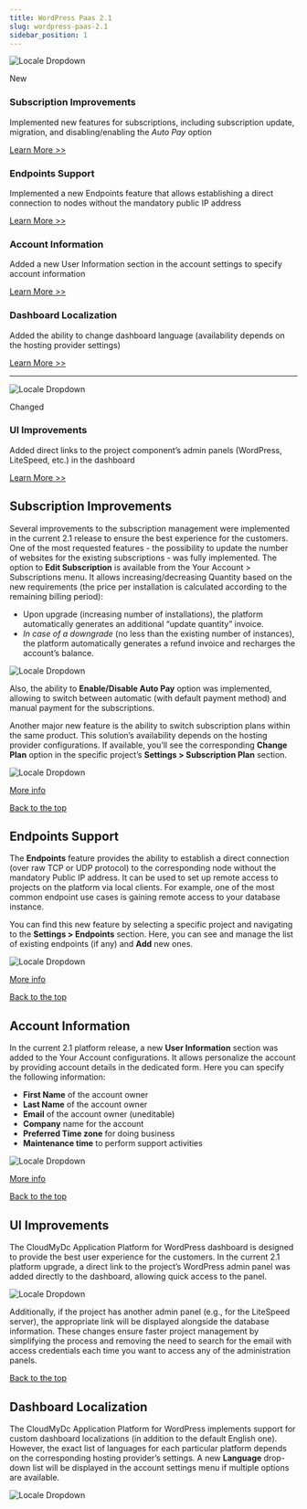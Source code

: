 ```yaml
---
title: WordPress Paas 2.1
slug: wordpress-paas-2.1
sidebar_position: 1
---
```


<div style={{
        display: 'flex',
        padding: '10px 0 10px 0',
    }}>
    <div style={{
        width: '20%',
        display: 'flex',
        flexDirection: 'column',
        alignItems: 'center',
        padding: '20px',
        justifyContent: 'flex-start',
    }}>

![Locale Dropdown](./img/WordPressPaaS2.1/download.png)

New

</div>
    <div>
        <div style={{
            background: '#e4ffee',
            padding: '20px',
            margin: '10px 0',
        }}>
            <h3 style={{
                fontSize: '23px',
                fontWeight: '500',
        }}>Subscription Improvements</h3>
            <p>Implemented new features for subscriptions, including subscription update, migration, and disabling/enabling the <i>Auto Pay</i> option</p>
            <div style={{
            display: 'flex',
            flexDirection: 'row-reverse',
        }}>
                <a href="/">
                    Learn More >>
                </a>
            </div>
        </div>
        <div style={{
            background: '#e4ffee',
            padding: '20px',
            margin: '10px 0',
        }}>
            <h3 style={{
                fontSize: '23px',
                fontWeight: '500',
        }}>Endpoints Support</h3>
            <p>Implemented a new Endpoints feature that allows establishing a direct connection to nodes without the mandatory public IP address</p>
            <div style={{
            display: 'flex',
            flexDirection: 'row-reverse',
        }}>
                <a href="/">
                    Learn More >>
                </a>
            </div>
        </div>
        <div style={{
            background: '#e4ffee',
            padding: '20px',
            margin: '10px 0',
        }}>
            <h3 style={{
                fontSize: '23px',
                fontWeight: '500',
        }}>Account Information</h3>
            <p>Added a new User Information section in the account settings to specify account information</p>
            <div style={{
            display: 'flex',
            flexDirection: 'row-reverse',
        }}>
                <a href="/">
                    Learn More >>
                </a>
            </div>
        </div>
        <div style={{
            background: '#e4ffee',
            padding: '20px',
            margin: '10px 0',
        }}>
            <h3 style={{
                fontSize: '23px',
                fontWeight: '500',
        }}>Dashboard Localization</h3>
            <p>Added the ability to change dashboard language (availability depends on the hosting provider settings)</p>
            <div style={{
            display: 'flex',
            flexDirection: 'row-reverse',
        }}>
                <a href="/">
                    Learn More >>
                </a>
            </div>
        </div>
    </div>

</div>

<hr/>

<div style={{
        display: 'flex',
        padding: '10px 0 10px 0',
    }}>
    <div style={{
        width: '20%',
        display: 'flex',
        flexDirection: 'column',
        alignItems: 'center',
        padding: '20px',
        justifyContent: 'flex-start',
    }}>

![Locale Dropdown](./img/WordPressPaaS2.1/download1.png)

Changed

</div>
    <div>
        <div style={{
            background: '#def6ff',
            padding: '20px',
            margin: '10px 0',
        }}>
            <h3 style={{
                fontSize: '23px',
                fontWeight: '500',
        }}>UI Improvements</h3>
            <p>Added direct links to the project component’s admin panels (WordPress, LiteSpeed, etc.) in the dashboard</p>
            <div style={{
            display: 'flex',
            flexDirection: 'row-reverse',
        }}>
                <a href="/">
                    Learn More >>
                </a>
            </div>
        </div>
    </div>

</div>

## Subscription Improvements

Several improvements to the subscription management were implemented in the current 2.1 release to ensure the best experience for the customers. One of the most requested features - the possibility to update the number of websites for the existing subscriptions - was fully implemented. The option to **Edit Subscription** is available from the Your Account > Subscriptions menu. It allows increasing/decreasing Quantity based on the new requirements (the price per installation is calculated according to the remaining billing period):

- Upon upgrade (increasing number of installations), the platform automatically generates an additional “update quantity” invoice.
- _In case of a downgrade_ (no less than the existing number of instances), the platform automatically generates a refund invoice and recharges the account’s balance.

<div style={{
    display:'flex',
    justifyContent: 'center',
    margin: '0 0 1rem 0'
}}>

![Locale Dropdown](./img/WordPressPaaS2.1/01-managing-account-subscriptions.png)

</div>

Also, the ability to **Enable/Disable Auto Pay** option was implemented, allowing to switch between automatic (with default payment method) and manual payment for the subscriptions.

Another major new feature is the ability to switch subscription plans within the same product. This solution’s availability depends on the hosting provider configurations. If available, you’ll see the corresponding **Change Plan** option in the specific project’s **Settings > Subscription Plan** section.

<div style={{
    display:'flex',
    justifyContent: 'center',
    margin: '0 0 1rem 0'
}}>

![Locale Dropdown](./img/WordPressPaaS2.1/02-changing-project-subscription-plan.png)

</div>

[More info](/wordpress-as-a-service/wordpress-dashboard/wordpress-dashboard-overview)

<div style={{
        display: 'flex',
        flexDirection: 'row-reverse',
        padding: '10px 0',
    }}>
    <a href="/platform-overview/release-notes/release-notes-8.3#CloudMyDc-application-platform-83">
        Back to the top
    </a>
</div>

## Endpoints Support

The **Endpoints** feature provides the ability to establish a direct connection (over raw TCP or UDP protocol) to the corresponding node without the mandatory Public IP address. It can be used to set up remote access to projects on the platform via local clients. For example, one of the most common endpoint use cases is gaining remote access to your database instance.

You can find this new feature by selecting a specific project and navigating to the **Settings > Endpoints** section. Here, you can see and manage the list of existing endpoints (if any) and **Add** new ones.

<div style={{
    display:'flex',
    justifyContent: 'center',
    margin: '0 0 1rem 0'
}}>

![Locale Dropdown](./img/WordPressPaaS2.1/03-project-endpoints.png)

</div>

[More info](/wordpress-as-a-service/wordpress-dashboard/wordpress-project-management)

<div style={{
        display: 'flex',
        flexDirection: 'row-reverse',
        padding: '10px 0',
    }}>
    <a href="/platform-overview/release-notes/release-notes-8.3#CloudMyDc-application-platform-83">
        Back to the top
    </a>
</div>

## Account Information

In the current 2.1 platform release, a new **User Information** section was added to the Your Account configurations. It allows personalize the account by providing account details in the dedicated form. Here you can specify the following information:

- **First Name** of the account owner
- **Last Name** of the account owner
- **Email** of the account owner (uneditable)
- **Company** name for the account
- **Preferred Time zone** for doing business
- **Maintenance time** to perform support activities

<div style={{
    display:'flex',
    justifyContent: 'center',
    margin: '0 0 1rem 0'
}}>

![Locale Dropdown](./img/WordPressPaaS2.1/04-user-information.png)

</div>

[More info](/wordpress-as-a-service/wordpress-dashboard/wordpress-dashboard-overview#account-settings)

<div style={{
        display: 'flex',
        flexDirection: 'row-reverse',
        padding: '10px 0',
    }}>
    <a href="/platform-overview/release-notes/release-notes-8.3#CloudMyDc-application-platform-83">
        Back to the top
    </a>
</div>

## UI Improvements

The CloudMyDc Application Platform for WordPress dashboard is designed to provide the best user experience for the customers. In the current 2.1 platform upgrade, a direct link to the project’s WordPress admin panel was added directly to the dashboard, allowing quick access to the panel.

<div style={{
    display:'flex',
    justifyContent: 'center',
    margin: '0 0 1rem 0'
}}>

![Locale Dropdown](./img/WordPressPaaS2.1/05-wodpress-admin-panel-link.png)

</div>

Additionally, if the project has another admin panel (e.g., for the LiteSpeed server), the appropriate link will be displayed alongside the database information. These changes ensure faster project management by simplifying the process and removing the need to search for the email with access credentials each time you want to access any of the administration panels.

<div style={{
        display: 'flex',
        flexDirection: 'row-reverse',
        padding: '10px 0',
    }}>
    <a href="/platform-overview/release-notes/release-notes-8.3#CloudMyDc-application-platform-83">
        Back to the top
    </a>
</div>

## Dashboard Localization

The CloudMyDc Application Platform for WordPress implements support for custom dashboard localizations (in addition to the default English one). However, the exact list of languages for each particular platform depends on the corresponding hosting provider’s settings. A new **Language** drop-down list will be displayed in the account settings menu if multiple options are available.

<div style={{
    display:'flex',
    justifyContent: 'center',
    margin: '0 0 1rem 0'
}}>

![Locale Dropdown](./img/WordPressPaaS2.1/06-changing-dashboard-language.png)

</div>
